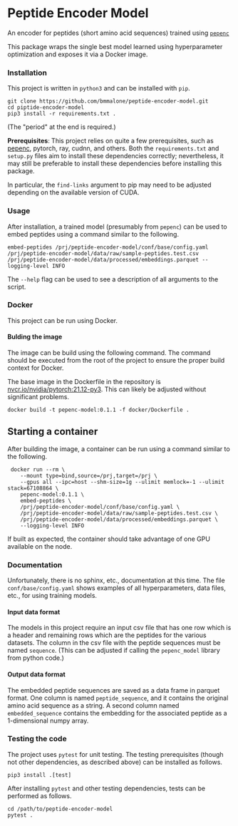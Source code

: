 # Peptide Encoder Model

An encoder for peptides (short amino acid sequences) trained using [`pepenc`](https://github.com/bmmalone/peptide-encoder)

This package wraps the single best model learned using hyperparameter optimization and exposes it via a Docker image.

### Installation

This project is written in `python3` and can be installed with `pip`.

```
git clone https://github.com/bmmalone/peptide-encoder-model.git
cd piptide-encoder-model
pip3 install -r requirements.txt .
```

(The "period" at the end is required.)

**Prerequisites**: This project relies on quite a few prerequisites, such as [pepenc](https://github.com/bmmalone/peptide-encoder),
pytorch, ray, cudnn, and others. Both the `requirements.txt` and `setup.py` files aim to install these dependencies
correctly; nevertheless, it may still be preferable to install these dependencies before installing this package.

In particular, the `find-links` argument to pip may need to be adjusted depending on the available version of CUDA.

### Usage

After installation, a trained model (presumably from `pepenc`) can be used to embed peptides using a command similar to
the following.

```
embed-peptides /prj/peptide-encoder-model/conf/base/config.yaml /prj/peptide-encoder-model/data/raw/sample-peptides.test.csv /prj/peptide-encoder-model/data/processed/embeddings.parquet --logging-level INFO
```

The `--help` flag can be used to see a description of all arguments to the script.

### Docker

This project can be run using Docker.

#### Bulding the image

The image can be build using the following command. The command should be executed from the root of the project to
ensure the proper build context for Docker.

The base image in the Dockerfile in the repository is [nvcr.io/nvidia/pytorch:21.12-py3](https://catalog.ngc.nvidia.com/orgs/nvidia/containers/pytorch).
This can likely be adjusted without significant problems.

```
docker build -t pepenc-model:0.1.1 -f docker/Dockerfile .
```

## Starting a container

After building the image, a container can be run using a command similar to the following.

```
 docker run --rm \
    --mount type=bind,source=/prj,target=/prj \
    --gpus all --ipc=host --shm-size=1g --ulimit memlock=-1 --ulimit stack=67108864 \
    pepenc-model:0.1.1 \
    embed-peptides \
    /prj/peptide-encoder-model/conf/base/config.yaml \
    /prj/peptide-encoder-model/data/raw/sample-peptides.test.csv \
    /prj/peptide-encoder-model/data/processed/embeddings.parquet \
    --logging-level INFO
```

If built as expected, the container should take advantage of one GPU available on the node.

### Documentation

Unfortunately, there is no sphinx, etc., documentation at this time. The file `conf/base/config.yaml` shows examples of
all hyperparameters, data files, etc., for using training models.

#### Input data format

The models in this project require an input csv file that has one row which is a header and remaining rows which are
the peptides for the various datasets. The column in the csv file with the peptide sequences must be named `sequence`.
(This can be adjusted if calling the `pepenc_model` library from python code.)

#### Output data format

The embedded peptide sequences are saved as a data frame in parquet format. One column is named `peptide_sequence`, and
it contains the original amino acid sequence as a string. A second column named `embedded_sequence` contains the
embedding for the associated peptide as a 1-dimensional numpy array.

### Testing the code

The project uses `pytest` for unit testing. The testing prerequisites (though not other dependencies, as described
above) can be installed as follows.

```
pip3 install .[test]
```

After installing `pytest` and other testing dependencies, tests can be performed as follows.

```
cd /path/to/peptide-encoder-model
pytest .